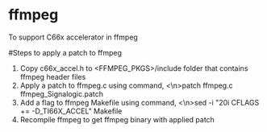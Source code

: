 # ffmpeg
To support C66x accelerator in ffmpeg

#Steps to apply a patch to ffmpeg
1. Copy c66x_accel.h to <FFMPEG_PKGS>/include folder that contains ffmpeg header files
2. Apply a patch to ffmpeg.c using command,
   <\n>patch ffmpeg.c ffmpeg_Signalogic.patch
3. Add a flag to ffmpeg Makefile using command,
   <\n>sed -i "20i CFLAGS += -D_TI66X_ACCEL" Makefile
4. Recompile ffmpeg to get ffmpeg binary with applied patch
